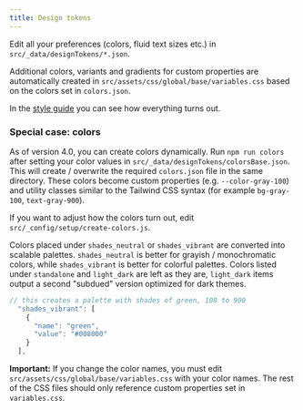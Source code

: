```yaml
---
title: Design tokens
---
```


Edit all your preferences (colors, fluid text sizes etc.) in `src/_data/designTokens/*.json`.

Additional colors, variants and gradients for custom properties are automatically created in `src/assets/css/global/base/variables.css` based on the colors set in `colors.json`.

In the [style guide](/styleguide/) you can see how everything turns out.

### Special case: colors

As of version 4.0, you can create colors dynamically. Run `npm run colors` after setting your color values in `src/_data/designTokens/colorsBase.json`. This will create / overwrite the required `colors.json` file in the same directory. These colors become custom properties (e.g. `--color-gray-100`) and utility classes similar to the Tailwind CSS syntax (for example `bg-gray-100`, `text-gray-900`).

If you want to adjust how the colors turn out, edit `src/_config/setup/create-colors.js`.

Colors placed under `shades_neutral` or `shades_vibrant` are converted into scalable palettes. `shades_neutral` is better for grayish / monochromatic colors, while `shades_vibrant` is better for colorful palettes. Colors listed under `standalone` and `light_dark` are left as they are, `light_dark` items output a second "subdued" version optimized for dark themes.

```js
// this creates a palette with shades of green, 100 to 900
  "shades_vibrant": [
    {
      "name": "green",
      "value": "#008000"
    }
  ],
```

<strong class="text-pink">Important:</strong> If you change the color names, you must edit `src/assets/css/global/base/variables.css` with your color names. The rest of the CSS files should only reference custom properties set in `variables.css`.